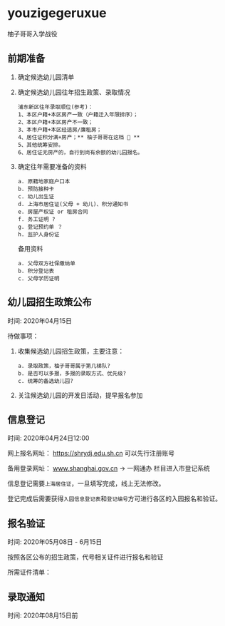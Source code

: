 # youzigegeruxue
柚子哥哥入学战役

## 前期准备
  
  1. 确定候选幼儿园清单
  
  2. 确定候选幼儿园往年招生政策、录取情况
    
      ```
      浦东新区往年录取顺位(参考)：
      1、本区户籍+本区房产一致（户籍迁入年限排序）；
      2、本区户籍+本区房产不一致；
      3、本市户籍+本区经适房/廉租房；
      4、居住证积分满+房产；** 柚子哥哥在这档 🤣 **
      5、其他统筹安排。
      6、居住证无房产的，自行到尚有余额的幼儿园报名。
      ```
        
  3. 确定往年需要准备的资料
      ```
      a. 原籍地家庭户口本
      b. 预防接种卡
      c. 幼儿出生证
      d. 上海市居住证(父母 + 幼儿)、积分通知书
      e. 房屋产权证 or 租房合同
      f. 务工证明 ?
      g. 登记预约单 ？
      h. 监护人身份证  
      ```
    
      备用资料
      
      ```
      a. 父母双方社保缴纳单
      b. 积分登记表
      c. 父母学历证明
      ```
      
## 幼儿园招生政策公布

时间: 2020年04月15日

待做事项：
  1. 收集候选幼儿园招生政策，主要注意：
      ```
      a. 录取政策，柚子哥哥属于第几梯队?
      b. 是否可以多报，多报的录取方式、优先级?
      c. 统筹的备选幼儿园?
      ```
  2. 关注候选幼儿园的开发日活动，提早报名参加
  

## 信息登记
 
  时间: 2020年04月24日12:00 
  
  网上报名网址： https://shrydj.edu.sh.cn   可以先行注册账号
  
  备用登录网址： www.shanghai.gov.cn -> 一网通办 栏目进入市登记系统
  
  信息登记需要`上海居住证`，一旦填写完成，线上无法修改。
  
  登记完成后需要获得`入园信息登记表`和`登记编号`方可进行各区的入园报名和验证。
  
  
   

## 报名验证

  时间: 2020年05月08日 - 6月15日
  
  按照各区公布的招生政策，代号相关证件进行报名和验证
  
  所需证件清单：
  
  
## 录取通知

  时间: 2020年08月15日前
  


